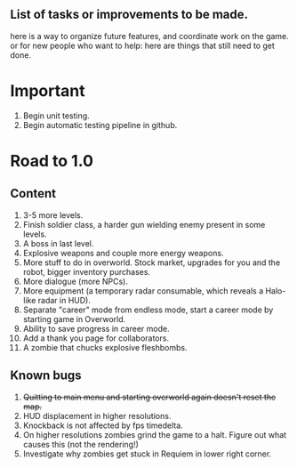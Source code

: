 ## List of tasks or improvements to be made.

here is a way to organize future features, and coordinate work on the game.
or for new people who want to help: here are things that still need to get done.

# Important
1. Begin unit testing.
2. Begin automatic testing pipeline in github.

# Road to 1.0

## Content
1. 3-5 more levels.
2. Finish soldier class, a harder gun wielding enemy present in some levels.
3. A boss in last level.
4. Explosive weapons and couple more energy weapons.
5. More stuff to do in overworld. Stock market, upgrades for you and the robot, bigger inventory purchases.
6. More dialogue (more NPCs).
7. More equipment (a temporary radar consumable, which reveals a Halo-like radar in HUD).
8. Separate "career" mode from endless mode, start a career mode by starting game in Overworld.
9. Ability to save progress in career mode.
10. Add a thank you page for collaborators.
11. A zombie that chucks explosive fleshbombs.

## Known bugs
1. ~~Quitting to main menu and starting overworld again doesn't reset the map.~~
2. HUD displacement in higher resolutions.
3. Knockback is not affected by fps timedelta.
4. On higher resolutions zombies grind the game to a halt. Figure out what causes this (not the rendering!)
5. Investigate why zombies get stuck in Requiem in lower right corner.
